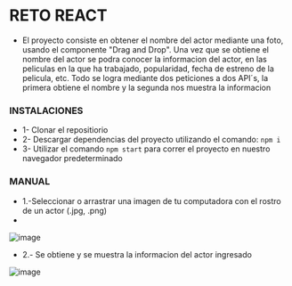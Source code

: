 # RETO REACT 

* El proyecto consiste en obtener el nombre del actor mediante una foto, usando el componente "Drag and Drop". Una vez que se obtiene el nombre del actor se podra conocer la informacion del actor, en las peliculas en la que ha trabajado, popularidad, fecha de estreno de la pelicula, etc. Todo se logra mediante dos peticiones a dos API´s, la primera obtiene el nombre y la segunda nos muestra la informacion 

### INSTALACIONES
* 1- Clonar el repositiorio 
* 2- Descargar dependencias del proyecto utilizando el comando:
`npm i`
* 3- Utilizar el comando `npm start` para correr el proyecto en nuestro navegador predeterminado 


### MANUAL
* 1.-Seleccionar o arrastrar una imagen de tu computadora con el rostro de un actor (.jpg, .png)
* 

![image](https://user-images.githubusercontent.com/73509133/135778690-99d82e8a-9ca5-4f4d-99c7-b549d5a91759.png)


* 2.- Se obtiene y se muestra la informacion del actor ingresado


![image](https://user-images.githubusercontent.com/73509133/135778725-d1689d16-dca3-4979-ab64-2f2069b4d6ef.png)

